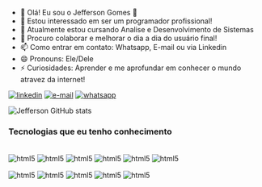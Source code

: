 - 👋 Olá! Eu sou o Jefferson Gomes 👋
- 👀 Estou interessado em ser um programador profissional!
- 🌱 Atualmente estou cursando Analise e Desenvolvimento de Sistemas
- 💞️ Procuro colaborar e melhorar o dia a dia do usuário final!
- 📫 Como entrar em contato: Whatsapp, E-mail ou via Linkedin
- 😄 Pronouns: Ele/Dele
- ⚡ Curiosidades: Aprender e me aprofundar em conhecer o mundo atravez da internet! 



[![linkedin](https://img.shields.io/badge/LinkedIn-0077B5?style=for-the-badge&logo=linkedin&logoColor=white)](https://www.linkedin.com/in/jefferson-da-rocha-oliveira-gomes-3b7626263/)
[![e-mail](https://img.shields.io/badge/Gmail-D14836?style=for-the-badge&logo=gmail&logoColor=white)](jefferson.rocha213@gmail.com)
[![whatsapp](https://img.shields.io/badge/WhatsApp-25D366?style=for-the-badge&logo=whatsapp&logoColor=white)](61993455532)


![ Jefferson GitHub stats](https://github-readme-stats.vercel.app/api?username=JeffersonGomes&show_icons=true&theme=radical)


### Tecnologias que eu tenho conhecimento

<div style="display: inline_block"><br/>
   <img align="center" alt="html5" src="https://img.shields.io/badge/HTML5-E34F26?style=for-the-badge&logo=html5&logoColor=white"/>
   <img align="center" alt="html5" src="https://img.shields.io/badge/CSS3-1572B6?style=for-the-badge&logo=css3&logoColor=white"/>
   <img align="center" alt="html5" src="https://img.shields.io/badge/JavaScript-F7DF1E?style=for-the-badge&logo=javascript&logoColor=black"/>
   <img align="center" alt="html5" src="https://img.shields.io/badge/Python-14354C?style=for-the-badge&logo=python&logoColor=white"/>
   <img align="center" alt="html5" src="https://img.shields.io/badge/PHP-777BB4?style=for-the-badge&logo=php&logoColor=white"/>
   <img align="center" alt="html5" src="https://img.shields.io/badge/Java-ED8B00?style=for-the-badge&logo=openjdk&logoColor=white"/>
   <p/>
   <img align="center" alt="html5" src="https://img.shields.io/badge/MySQL-00000F?style=for-the-badge&logo=mysql&logoColor=white"/>
   <img align="center" alt="html5" src="https://img.shields.io/badge/PostgreSQL-316192?style=for-the-badge&logo=postgresql&logoColor=white"/>
   <img align="center" alt="html5" src="https://img.shields.io/badge/MongoDB-4EA94B?style=for-the-badge&logo=mongodb&logoColor=white"/>
   <img align="center" alt="html5" src="https://img.shields.io/badge/GIT-E44C30?style=for-the-badge&logo=git&logoColor=white"/>
   <img align="center" alt="html5" src="https://img.shields.io/badge/Node.js-43853D?style=for-the-badge&logo=node.js&logoColor=white"/>
</div
